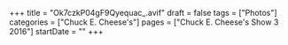 +++
title = "Ok7czkP04gF9Qyequac_.avif"
draft = false
tags = ["Photos"]
categories = ["Chuck E. Cheese's"]
pages = ["Chuck E. Cheese's Show 3 2016"]
startDate = ""
+++
